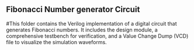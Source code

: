 ## Fibonacci Number generator Circuit
#This folder contains the Verilog implementation of a digital circuit that generates Fibonacci numbers. It includes the design module, a comprehensive testbench       for verification, and a Value Change Dump (VCD) file to visualize the simulation waveforms.
